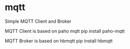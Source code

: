 # mqtt
Simple MQTT Client and Broker

MQTT Client is based on paho mqtt 
pip install paho-mqtt

MQTT Broker is based on hbmqtt
pip install hbmqtt
